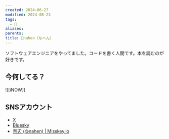 ```yaml
---
created: 2024-06-27
modified: 2024-08-23
tags:
  - 👤
aliases: 
parents: 
title: 👤nahen（なへん）
---
```

ソフトウェアエンジニアをやってました。コードを書く人間です。本を読むのが好きです。

## 今何してる？
![[ℹ️NOW]]

## SNSアカウント
- <i class="fa-brands fa-x-twitter"></i>[X](https://x.com/nahen_g)
- <i class="fa-brands fa-bluesky"></i>[Bluesky](https://bsky.app/profile/nahen.bsky.social)
- [奈辺 (@nahen) | Misskey.io](https://misskey.io/@nahen)